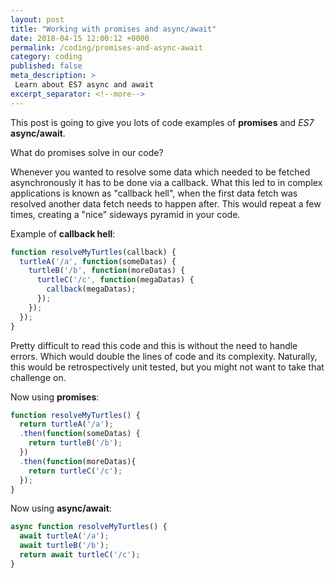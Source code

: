 ```yaml
---
layout: post
title: "Working with promises and async/await"
date: 2018-04-15 12:00:12 +0000
permalink: /coding/promises-and-async-await
category: coding
published: false
meta_description: >
 Learn about ES7 async and await 
excerpt_separator: <!--more-->
---
```


This post is going to give you lots of code examples of **promises** and _ES7_ **async/await**.

<!--more-->

What do promises solve in our code?

Whenever you wanted to resolve some data which needed to be fetched asynchronously it has to be done via a callback. What this led to in complex applications is known as "callback hell", when the first data fetch was resolved another data fetch needs to happen after. This would repeat a few times, creating a "nice" sideways pyramid in your code.

Example of **callback hell**:

```javascript
function resolveMyTurtles(callback) {
  turtleA('/a', function(someDatas) {
    turtleB('/b', function(moreDatas) {
      turtleC('/c', function(megaDatas) {
        callback(megaDatas);
      });
    });
  });
}
```

Pretty difficult to read this code and this is without the need to handle errors. Which would double the lines of code and its complexity. Naturally, this would be retrospectively unit tested, but you might not want to take that challenge on.

Now using **promises**:

```javascript
function resolveMyTurtles() {
  return turtleA('/a');
  .then(function(someDatas) {
    return turtleB('/b');
  })
  .then(function(moreDatas){
    return turtleC('/c');
  });
}
```

Now using **async/await**:

```javascript
async function resolveMyTurtles() {
  await turtleA('/a');
  await turtleB('/b');
  return await turtleC('/c');
}
```